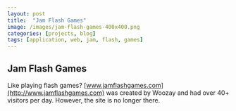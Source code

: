 ```yaml
---
layout: post
title:  "Jam Flash Games"
image: /images/jam-flash-games-400x400.png
categories: [projects, blog]
tags: [application, web, jam, flash, games]
---
```


## Jam Flash Games

Like playing flash games? [www.jamflashgames.com](http://www.jamflashgames.com) was created by Woozay and had over 40+ visitors per day. However, the site is no longer there.